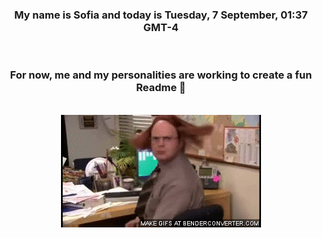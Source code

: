 


<div align="center">
<h3 >My name is Sofia and today is Tuesday, 7 September, 01:37 GMT-4</h3><br>
<h3 >For now, me and my personalities are working to create a fun Readme 👋
</h3><br>
<img src='img/dwight.gif' alt='working...'/>
</div>
